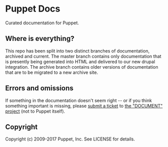 # Puppet Docs


Curated documentation for Puppet.

## Where is everything?

This repo has been split into two distinct branches of documentation, archived and current. The master branch contains only documentation that is presently being generated into HTML and delivered to our new drupal integration. The archive branch contains older versions of documentation that are to be migrated to a new archive site.


Errors and omissions
--------------------

If something in the documentation doesn't seem right -- or if you
think something important is missing, please [submit a ticket][1] to
[the "DOCUMENT" project][1] (not to Puppet itself).

[1]: http://tickets.puppetlabs.com/browse/DOCUMENT


Copyright
---------

Copyright (c) 2009-2017 Puppet, Inc. See LICENSE for details.



